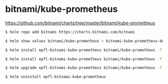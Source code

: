 # bitnami/kube-prometheus

https://github.com/bitnami/charts/tree/master/bitnami/kube-prometheus

```bash
$ helm repo add bitnami https://charts.bitnami.com/bitnami

$ helm show values bitnami/kube-prometheus > bitnami-kube-prometheus-default.yml

$ helm install epfl-bitnami-kube-prometheus bitnami/kube-prometheus -f bitnami-kube-prometheus-epfl.yml --dry-run --debug

$ helm install epfl-bitnami-kube-prometheus bitnami/kube-prometheus -f bitnami-kube-prometheus-epfl.yml --debug

$ helm upgrade epfl-bitnami-kube-prometheus bitnami/kube-prometheus -f bitnami-kube-prometheus-epfl.yml --debug

$ helm uninstall epfl-bitnami-kube-prometheus
```
